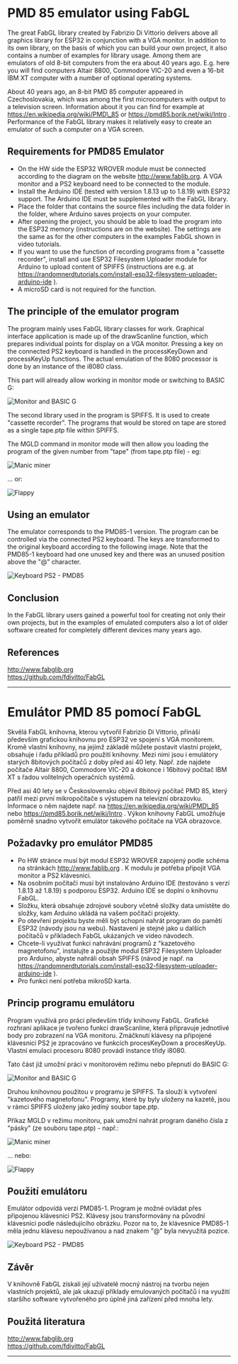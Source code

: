 PMD 85 emulator using FabGL
===========================

The great FabGL library created by Fabrizio Di Vittorio delivers above all graphics library for ESP32 in conjunction with a VGA monitor. In addition to its own library, on the basis of which you can build your own project, it also contains a number of examples for library usage. Among them are emulators of old 8-bit computers from the era about 40 years ago. E.g. here you will find computers Altair 8800, Commodore VIC-20 and even a 16-bit IBM XT computer with a number of optional operating systems.

About 40 years ago, an 8-bit PMD 85 computer appeared in Czechoslovakia, which was among the first microcomputers with output to a television screen. Information about it you can find for example at https://en.wikipedia.org/wiki/PMD\_85 or https://pmd85.borik.net/wiki/Intro . Performance of the FabGL library makes it relatively easy to create an emulator of such a computer on a VGA screen.

Requirements for PMD85 Emulator
-------------------------------

*   On the HW side the ESP32 WROVER module must be connected according to the diagram on the website http://www.fablib.org. A VGA monitor and a PS2 keyboard need to be connected to the module.
*   Install the Arduino IDE (tested with version 1.8.13 up to 1.8.19) with ESP32 support. The Arduino IDE must be supplemented with the FabGL library.
*   Place the folder that contains the source files including the data folder in the folder, where Arduino saves projects on your computer.
*   After opening the project, you should be able to load the program into the ESP32 memory (instructions are on the website). The settings are the same as for the other computers in the examples FabGL shown in video tutorials.
*   If you want to use the function of recording programs from a "cassette recorder", install and use ESP32 Filesystem Uploader module for Arduino to upload content of SPIFFS (instructions are e.g. at https://randomnerdtutorials.com/install-esp32-filesystem-uploader-arduino-ide ).
*   A microSD card is not required for the function.

The principle of the emulator program
-------------------------------------

The program mainly uses FabGL library classes for work. Graphical interface application is made up of the drawScanline function, which prepares individual points for display on a VGA monitor. Pressing a key on the connected PS2 keyboard is handled in the processKeyDown and processKeyUp functions. The actual emulation of the 8080 processor is done by an instance of the i8080 class.

This part will already allow working in monitor mode or switching to BASIC G:

![Monitor and BASIC G](basic.jpg)

The second library used in the program is SPIFFS. It is used to create "cassette recorder". The programs that would be stored on tape are stored as a single tape.ptp file within SPIFFS.

The MGLD command in monitor mode will then allow you loading the program of the given number from "tape" (from tape.ptp file) - eg:

![Manic miner](manic.jpg)

... or:

![Flappy](flappy.jpg)

Using an emulator
-----------------

The emulator corresponds to the PMD85-1 version. The program can be controlled via the connected PS2 keyboard. The keys are transformed to the original keyboard according to the following image. Note that the PMD85-1 keyboard had one unused key and there was an unused position above the "@" character.

![Keyboard PS2 - PMD85](KeybPMD85.png)

Conclusion
----------

In the FabGL library users gained a powerful tool for creating not only their own projects, but in the examples of emulated computers also a lot of older software created for completely different devices many years ago.

References
----------

http://www.fabglib.org  
https://github.com/fdivitto/FabGL  

* * *

Emulátor PMD 85 pomocí FabGL
============================

Skvělá FabGL knihovna, kterou vytvořil Fabrizio Di Vittorio, přináší především grafickou knihovnu pro ESP32 ve spojení s VGA monitorem. Kromě vlastní knihovny, na jejímž základě můžete postavit vlastní projekt, obsahuje i řadu příkladů pro použití knihovny. Mezi nimi jsou i emulátory starých 8bitových počítačů z doby před asi 40 lety. Např. zde najdete počítače Altair 8800, Commodore VIC-20 a dokonce i 16bitový počítač IBM XT s řadou volitelných operačních systémů.

Před asi 40 lety se v Československu objevil 8bitový počítač PMD 85, který patřil mezi první mikropočítače s výstupem na televizní obrazovku. Informace o něm najdete např. na https://en.wikipedia.org/wiki/PMD\_85 nebo https://pmd85.borik.net/wiki/Intro . Výkon knihovny FabGL umožňuje poměrně snadno vytvořit emulátor takového počítače na VGA obrazovce.

Požadavky pro emulátor PMD85
----------------------------

*   Po HW stránce musí být modul ESP32 WROVER zapojený podle schéma na stránkách http://www.fablib.org . K modulu je potřeba připojit VGA monitor a PS2 klávesnici.
*   Na osobním počítači musí být instalováno Arduino IDE (testováno s verzí 1.8.13 až 1.8.19) s podporou ESP32. Arduino IDE se doplní o knihovnu FabGL.
*   Složku, která obsahuje zdrojové soubory včetně složky data umístěte do složky, kam Arduino ukládá na vašem počítači projekty.
*   Po otevření projektu byste měli být schopni nahrát program do paměti ESP32 (návody jsou na webu). Nastavení je stejné jako u dalších počítačů v příkladech FabGL ukázaných ve video návodech.
*   Chcete-li využívat funkci nahrávání programů z "kazetového magnetofonu", instalujte a použijte modul ESP32 Filesystem Uploader pro Arduino, abyste nahráli obsah SPIFFS (návod je např. na https://randomnerdtutorials.com/install-esp32-filesystem-uploader-arduino-ide ).
*   Pro funkci není potřeba mikroSD karta.

Princip programu emulátoru
--------------------------

Program využívá pro práci především třídy knihovny FabGL. Grafické rozhraní aplikace je tvořeno funkcí drawScanline, která připravuje jednotlivé body pro zobrazení na VGA monitoru. Zmáčknutí klávesy na připojené klávesnici PS2 je zpracováno ve funkcích procesKeyDown a procesKeyUp. Vlastní emulaci procesoru 8080 provádí instance třídy i8080.

Tato část již umožní práci v monitorovém režimu nebo přepnutí do BASIC G:

![Monitor and BASIC G](basic.jpg)

Druhou knihovnou použitou v programu je SPIFFS. Ta slouží k vytvoření "kazetového magnetofonu". Programy, které by byly uloženy na kazetě, jsou v rámci SPIFFS uloženy jako jediný soubor tape.ptp.

Příkaz MGLD v režimu monitoru, pak umožní nahrát program daného čísla z "pásky" (ze souboru tape.ptp) - např.:

![Manic miner](manic.jpg)

... nebo:

![Flappy](flappy.jpg)

Použití emulátoru
-----------------

Emulátor odpovídá verzi PMD85-1. Program je možné ovládat přes připojenou klávesnici PS2. Klávesy jsou transformovány na původní klávesnici podle následujícího obrázku. Pozor na to, že klávesnice PMD85-1 měla jednu klávesu nepoužívanou a nad znakem "@" byla nevyužitá pozice.

![Keyboard PS2 - PMD85](KeybPMD85.png)

Závěr
-----

V knihovně FabGL získali její uživatelé mocný nástroj na tvorbu nejen vlastních projektů, ale jak ukazují příklady emulovaných počítačů i na využití staršího software vytvořeného pro úplně jiná zařízení před mnoha lety.

Použitá literatura
------------------

http://www.fabglib.org  
https://github.com/fdivitto/FabGL  

* * *
